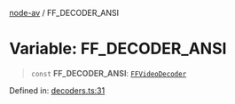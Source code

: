 [node-av](../globals.md) / FF\_DECODER\_ANSI

# Variable: FF\_DECODER\_ANSI

> `const` **FF\_DECODER\_ANSI**: [`FFVideoDecoder`](../type-aliases/FFVideoDecoder.md)

Defined in: [decoders.ts:31](https://github.com/seydx/av/blob/f8631fc881b394300b1479f511d55cf1c370a87f/src/constants/decoders.ts#L31)

